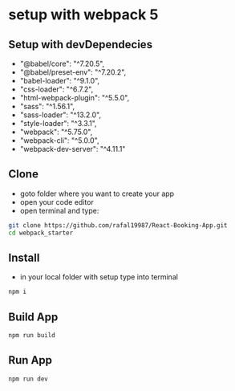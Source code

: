 # setup with webpack 5 

## Setup with devDependecies
- "@babel/core": "^7.20.5",
- "@babel/preset-env": "^7.20.2",
- "babel-loader": "^9.1.0",
- "css-loader": "^6.7.2",
- "html-webpack-plugin": "^5.5.0",
- "sass": "^1.56.1",
- "sass-loader": "^13.2.0",
- "style-loader": "^3.3.1",
- "webpack": "^5.75.0",
- "webpack-cli": "^5.0.0",
- "webpack-dev-server": "^4.11.1"

## Clone

- goto folder where you want to create your app
- open your code editor
- open terminal and type:
```bash
git clone https://github.com/rafal19987/React-Booking-App.git
cd webpack_starter
```

## Install

- in your local folder with setup type into terminal
```bash 
npm i
```

## Build App

```bash
npm run build
```

## Run App

```bash
npm run dev
```
